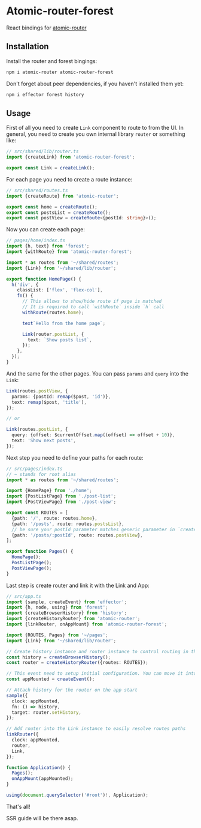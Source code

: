 # Atomic-router-forest

React bindings for [atomic-router](https://github.com/kelin2025/atomic-router)

[//]: # '[Example on StackBlitz](https://stackblitz.com/edit/react-fglswy)'

## Installation

Install the router and forest bingings:

```bash
npm i atomic-router atomic-router-forest
```

Don't forget about peer dependencies, if you haven't installed them yet:

```bash
npm i effector forest history
```

## Usage

First of all you need to create `Link` component to route to from the UI.
In general, you need to create you own internal library `router` or something like:

```ts
// src/shared/lib/router.ts
import {createLink} from 'atomic-router-forest';

export const Link = createLink();
```

For each page you need to create a route instance:

```ts
// src/shared/routes.ts
import {createRoute} from 'atomic-router';

export const home = createRoute();
export const postsList = createRoute();
export const postView = createRoute<{postId: string}>();
```

Now you can create each page:

```ts
// pages/home/index.ts
import {h, text} from 'forest';
import {withRoute} from 'atomic-router-forest';

import * as routes from '~/shared/routes';
import {Link} from '~/shared/lib/router';

export function HomePage() {
  h('div', {
    classList: ['flex', 'flex-col'],
    fn() {
      // This allows to show/hide route if page is matched
      // It is required to call `withRoute` inside `h` call
      withRoute(routes.home);

      text`Hello from the home page`;

      Link(router.postList, {
        text: `Show posts list`,
      });
    },
  });
}
```

And the same for the other pages. You can pass `params` and `query` into the `Link`:

```ts
Link(routes.postView, {
  params: {postId: remap($post, 'id')},
  text: remap($post, 'title'),
});

// or

Link(routes.postList, {
  query: {offset: $currentOffset.map((offset) => offset + 10)},
  text: 'Show next posts',
});
```

Next step you need to define your paths for each route:

```ts
// src/pages/index.ts
// ~ stands for root alias
import * as routes from '~/shared/routes';

import {HomePage} from './home';
import {PostListPage} from './post-list';
import {PostViewPage} from './post-view';

export const ROUTES = [
  {path: '/', route: routes.home},
  {path: '/posts', route: routes.postsList},
  // be sure your postId parameter matches generic parameter in `createRoute`
  {path: '/posts/:postId', route: routes.postView},
];

export function Pages() {
  HomePage();
  PostListPage();
  PostViewPage();
}
```

Last step is create router and link it with the Link and App:

```ts
// src/app.ts
import {sample, createEvent} from 'effector';
import {h, node, using} from 'forest';
import {createBrowserHistory} from 'history';
import {createHistoryRouter} from 'atomic-router';
import {linkRouter, onAppMount} from 'atomic-router-forest';

import {ROUTES, Pages} from '~/pages';
import {Link} from '~/shared/lib/router';

// Create history instance and router instance to control routing in the app
const history = createBrowserHistory();
const router = createHistoryRouter({routes: ROUTES});

// This event need to setup initial configuration. You can move it into src/shared
const appMounted = createEvent();

// Attach history for the router on the app start
sample({
  clock: appMounted,
  fn: () => history,
  target: router.setHistory,
});

// Add router into the Link instance to easily resolve routes paths
linkRouter({
  clock: appMounted,
  router,
  Link,
});

function Application() {
  Pages();
  onAppMount(appMounted);
}

using(document.querySelector('#root')!, Application);
```

That's all!

SSR guide will be there asap.
